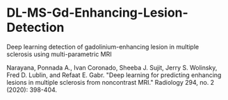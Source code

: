 # DL-MS-Gd-Enhancing-Lesion-Detection
Deep learning detection of gadolinium-enhancing lesion in multiple sclerosis using multi-parametric MRI


Narayana, Ponnada A., Ivan Coronado, Sheeba J. Sujit, Jerry S. Wolinsky, Fred D. Lublin, and Refaat E. Gabr. "Deep learning for predicting enhancing lesions in multiple sclerosis from noncontrast MRI." Radiology 294, no. 2 (2020): 398-404.

